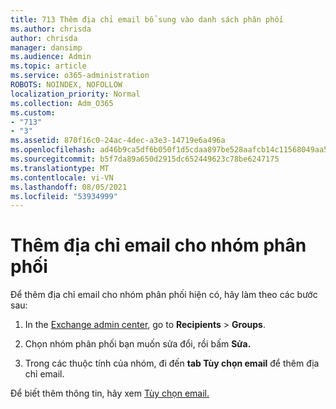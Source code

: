 ```yaml
---
title: 713 Thêm địa chỉ email bổ sung vào danh sách phân phối
ms.author: chrisda
author: chrisda
manager: dansimp
ms.audience: Admin
ms.topic: article
ms.service: o365-administration
ROBOTS: NOINDEX, NOFOLLOW
localization_priority: Normal
ms.collection: Adm_O365
ms.custom:
- "713"
- "3"
ms.assetid: 870f16c0-24ac-4dec-a3e3-14719e6a496a
ms.openlocfilehash: ad46b9ca5df6b050f1d5cdaa897be528aafcb14c11568049aa512c4f65645392
ms.sourcegitcommit: b5f7da89a650d2915dc652449623c78be6247175
ms.translationtype: MT
ms.contentlocale: vi-VN
ms.lasthandoff: 08/05/2021
ms.locfileid: "53934999"
---
```

# <a name="add-an-email-address-for-a-distribution-group"></a>Thêm địa chỉ email cho nhóm phân phối

Để thêm địa chỉ email cho nhóm phân phối hiện có, hãy làm theo các bước sau:

1. In the [Exchange admin center](https://outlook.office365.com/ecp/), go to **Recipients** \> **Groups**.

2. Chọn nhóm phân phối bạn muốn sửa đổi, rồi bấm **Sửa.**

3. Trong các thuộc tính của nhóm, đi đến **tab Tùy chọn email** để thêm địa chỉ email. 

Để biết thêm thông tin, hãy xem [Tùy chọn email.](https://technet.microsoft.com/library/bb124513.aspx#emailoptions)
